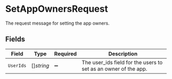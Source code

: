 # SetAppOwnersRequest

The request message for setting the app owners.


## Fields

| Field                                                           | Type                                                            | Required                                                        | Description                                                     |
| --------------------------------------------------------------- | --------------------------------------------------------------- | --------------------------------------------------------------- | --------------------------------------------------------------- |
| `UserIds`                                                       | []*string*                                                      | :heavy_minus_sign:                                              | The user_ids field for the users to set as an owner of the app. |